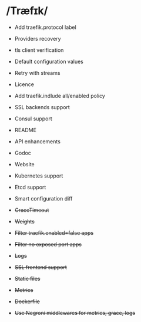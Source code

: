 # /Træfɪk/

* Add traefik.protocol label
* Providers recovery
* tls client verification
* Default configuration values
* Retry with streams
* Licence
* Add traefik.indlude all/enabled policy
* SSL backends support
* Consul support
* README
* API enhancements
* Godoc
* Website


* Kubernetes support
* Etcd support
* Smart configuration diff


* ~~GraceTimeout~~
* ~~Weights~~
* ~~Filter traefik.enabled=false apps~~
* ~~Filter no exposed port apps~~
* ~~Logs~~
* ~~SSL frontend support~~
* ~~Static files~~
* ~~Metrics~~
* ~~Dockerfile~~
* ~~Use Negroni middlewares for metrics, grace, logs~~
